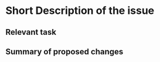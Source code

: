 <!--
Thank you for opening an issue with our style guide.
Please use the template below to construct the issue.
-->
<!--
Let us know if this is a problem with the role itself, with Ansible, or you need help - the maintainer will tag the issue appropriately
-->

# Short Description of the issue

<!--
delete if not applicable : are you reporting an issue with a specific task?
if so, let us know
-->

## Relevant task

<!-- if this is an issue with an accompanying pull request --->

## Summary of proposed changes

<!-- optional -->
